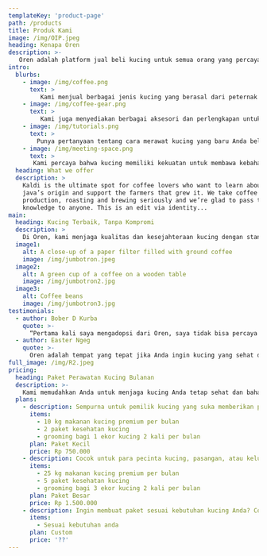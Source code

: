 ```yaml
---
templateKey: 'product-page'
path: /products
title: Produk Kami
image: /img/OIP.jpeg
heading: Kenapa Oren
description: >-
   Oren adalah platform jual beli kucing untuk semua orang yang percaya bahwa memiliki kucing bukan hanya tentang menemukan teman yang menyenangkan, tapi juga memberikan dampak positif. Kami menghubungkan para pembeli dan penjual kucing dengan cara yang aman dan terpercaya, serta memastikan sebagian dari keuntungan kami disalurkan untuk mendukung kesejahteraan hewan dan komunitas peternak.
intro:
  blurbs:
    - image: /img/coffee.png
      text: >
         Kami menjual berbagai jenis kucing yang berasal dari peternak independen dan peternakan yang berkomitmen pada kesejahteraan hewan. Kami bangga menawarkan berbagai pilihan kucing dengan perhatian penuh terhadap kesehatan dan kebahagiaan mereka. Hubungi kami langsung untuk mengetahui ketersediaan terbaru.
    - image: /img/coffee-gear.png
      text: >
         Kami juga menyediakan berbagai aksesori dan perlengkapan untuk kucing, seperti kandang, mainan, hingga perlengkapan perawatan. Kami memastikan semua produk yang kami jual berkualitas dan aman untuk kucing Anda.
    - image: /img/tutorials.png
      text: >
        Punya pertanyaan tentang cara merawat kucing yang baru Anda beli? Atau tidak tahu cara memilih makanan yang tepat untuk kucing Anda? Jangan khawatir, kami siap membantu. Anda bisa mengatur sesi konsultasi pribadi dengan ahli perawatan hewan kami untuk mempelajari segala hal yang perlu Anda ketahui tentang merawat kucing. Hubungi kami melalui email atau telepon untuk detail lebih lanjut.
    - image: /img/meeting-space.png
      text: >
       Kami percaya bahwa kucing memiliki kekuatan untuk membawa kebahagiaan dan koneksi antar sesama. Itulah sebabnya kami menyediakan ruang khusus di platform kami, di mana Anda bisa bertemu dan berdiskusi dengan sesama pecinta kucing, berbagi tips perawatan, atau hanya sekadar berbincang tentang hewan peliharaan Anda.
  heading: What we offer
  description: >
    Kaldi is the ultimate spot for coffee lovers who want to learn about their
    java’s origin and support the farmers that grew it. We take coffee
    production, roasting and brewing seriously and we’re glad to pass that
    knowledge to anyone. This is an edit via identity...
main:
  heading: Kucing Terbaik, Tanpa Kompromi
  description: >
    Di Oren, kami menjaga kualitas dan kesejahteraan kucing dengan standar tertinggi—dari kesehatan hingga kebahagiaannya. Itulah sebabnya kami sangat teliti dan transparan dalam setiap langkah proses adopsi. Kami secara pribadi mengunjungi setiap peternakan dan memastikan bahwa kondisi lingkungan, perawatan, dan perhatian terhadap kucing dan peternakan.
  image1:
    alt: A close-up of a paper filter filled with ground coffee
    image: /img/jumbotron.jpeg
  image2:
    alt: A green cup of a coffee on a wooden table
    image: /img/jumbotron2.jpg
  image3:
    alt: Coffee beans
    image: /img/jumbotron3.jpg
testimonials:
  - author: Bober D Kurba
    quote: >-
      “Pertama kali saya mengadopsi dari Oren, saya tidak bisa percaya betapa sehat dan bahagianya kucing itu—sangat berbeda dari kucing-kucing lain yang pernah saya temui sebelumnya.”
  - author: Easter Ngeg
    quote: >-
      Oren adalah tempat yang tepat jika Anda ingin kucing yang sehat dan bahagia. Saya sangat menghargai komitmen mereka terhadap transparansi dan praktik etis dalam setiap proses adopsi.
full_image: /img/R2.jpeg
pricing:
  heading: Paket Perawatan Kucing Bulanan
  description: >-
    Kami memudahkan Anda untuk menjaga kucing Anda tetap sehat dan bahagia dengan paket perawatan bulanan. Pilih salah satu paket kami dan terima perawatan kucing berkualitas langsung ke rumah Anda setiap bulan. Hubungi kami untuk informasi lebih lanjut dan cara pembayaran.
  plans:
    - description: Sempurna untuk pemilik kucing yang suka memberikan perhatian ekstra pada kucing mereka setiap bulan.
      items:
        - 10 kg makanan kucing premium per bulan
        - 2 paket kesehatan kucing
        - grooming bagi 1 ekor kucing 2 kali per bulan
      plan: Paket Kecil
      price: Rp 750.000
    - description: Cocok untuk para pecinta kucing, pasangan, atau keluarga yang memiliki lebih dari satu kucing.
      items:
        - 25 kg makanan kucing premium per bulan
        - 5 paket kesehatan kucing
        - grooming bagi 3 ekor kucing 2 kali per bulan
      plan: Paket Besar
      price: Rp 1.500.000
    - description: Ingin membuat paket sesuai kebutuhan kucing Anda? Cobalah paket kustom kami.
      items:
        - Sesuai kebutuhan anda
      plan: Custom
      price: '??'
---
```


